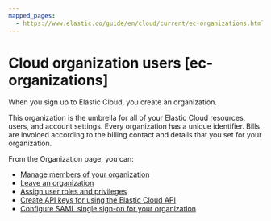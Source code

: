 ```yaml
---
mapped_pages:
  - https://www.elastic.co/guide/en/cloud/current/ec-organizations.html
---
```


# Cloud organization users [ec-organizations]

When you sign up to Elastic Cloud, you create an organization.

This organization is the umbrella for all of your Elastic Cloud resources, users, and account settings. Every organization has a unique identifier. Bills are invoiced according to the billing contact and details that you set for your organization.

From the Organization page, you can:

* [Manage members of your organization](cloud-organization/manage-users.md)
* [Leave an organization](cloud-organization/manage-users.md#ec-leave-organization)
* [Assign user roles and privileges](cloud-organization/user-roles.md)
* [Create API keys for using the Elastic Cloud API](../api-keys/elastic-cloud-api-keys.md#ec-api-keys)
* [Configure SAML single sign-on for your organization](cloud-organization/configure-saml-authentication.md)

